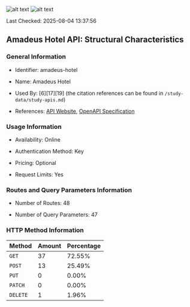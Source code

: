 ![alt text](https://img.shields.io/badge/OpenAPI_Specification-Valid-brightgreen.svg) ![alt text](https://img.shields.io/badge/Server_URL-Valid-brightgreen.svg) 

Last Checked: 2025-08-04 13:37:56

## Amadeus Hotel API: Structural Characteristics

### General Information

- Identifier: amadeus-hotel

- Name: Amadeus Hotel

- Used By: [6][17][19] (the citation references can be found in `/study-data/study-apis.md`)

- References: [API Website](https://developers.amadeus.com/self-service/category/hotels), [OpenAPI Specification](https://www.postman.com/amadeus4dev/amadeus-for-developers-s-public-workspace/collection/kquqijj/amadeus-for-developers)

### Usage Information

- Availability: Online

- Authentication Method: Key

- Pricing: Optional

- Request Limits: Yes

### Routes and Query Parameters Information

- Number of Routes: 48

- Number of Query Parameters: 47

### HTTP Method Information

| Method | Amount | Percentage |
|--------|--------|------------|
| `GET` | 37 | 72.55% |
| `POST` | 13 | 25.49% |
| `PUT` | 0 | 0.00% |
| `PATCH` | 0 | 0.00% |
| `DELETE` | 1 | 1.96% |
